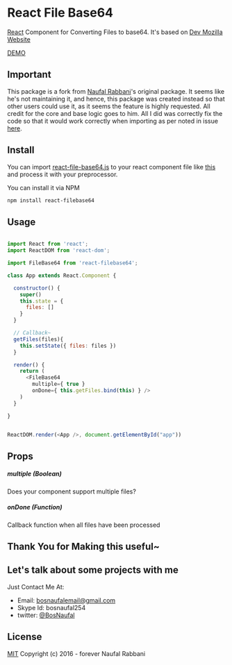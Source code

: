 # React File Base64
[React](http://facebook.github.io/react) Component for Converting Files to base64. It's based on [Dev Mozilla Website](https://developer.mozilla.org/en-US/docs/Web/API/FileReader/readAsDataURL)

[DEMO](https://rawgit.com/BosNaufal/react-file-base64/master/index.html)

## Important
This package is a fork from [Naufal Rabbani](https://github.com/BosNaufal/react-file-base64)'s original package. It seems like he's not maintaining it, and hence, this package was created instead so that other users could use it, as it seems the feature is highly requested. All credit for the core and base logic goes to him. All I did was correctly fix the code so that it would work correctly when importing as per noted in issue [here](https://github.com/BosNaufal/react-file-base64/issues/1).


## Install
You can import [react-file-base64.js](./src/js/components/react-file-base64.js) to your react component file like [this](./src/js/components/app.js) and process it with your preprocessor.

You can install it via NPM
```bash
npm install react-filebase64
```


## Usage
```javascript

import React from 'react';
import ReactDOM from 'react-dom';

import FileBase64 from 'react-filebase64';

class App extends React.Component {

  constructor() {
    super()
    this.state = {
      files: []
    }
  }

  // Callback~
  getFiles(files){
    this.setState({ files: files })
  }

  render() {
    return (
      <FileBase64
        multiple={ true }
        onDone={ this.getFiles.bind(this) } />
    )
  }

}


ReactDOM.render(<App />, document.getElementById("app"))

```

## Props
##### multiple (Boolean)
Does your component support multiple files?

##### onDone (Function)
Callback function when all files have been processed


## Thank You for Making this useful~

## Let's talk about some projects with me
Just Contact Me At:
- Email: [bosnaufalemail@gmail.com](mailto:bosnaufalemail@gmail.com)
- Skype Id: bosnaufal254
- twitter: [@BosNaufal](https://twitter.com/BosNaufal)

## License
[MIT](http://opensource.org/licenses/MIT)
Copyright (c) 2016 - forever Naufal Rabbani

